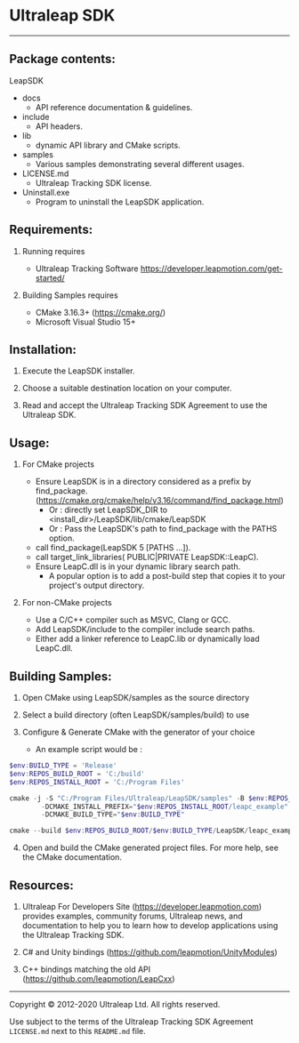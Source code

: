 # Ultraleap SDK

--------------------------------------------------------------------------------

## Package contents:

LeapSDK
- docs
	* API reference documentation & guidelines.
- include
	* API headers.
- lib
	* dynamic API library and CMake scripts.
- samples
	* Various samples demonstrating several different usages.
- LICENSE.md
	* Ultraleap Tracking SDK license.
- Uninstall.exe
	* Program to uninstall the LeapSDK application.

## Requirements:

1. Running requires
    * Ultraleap Tracking Software https://developer.leapmotion.com/get-started/

2. Building Samples requires
    * CMake 3.16.3+ (https://cmake.org/)
    * Microsoft Visual Studio 15+

## Installation:

1. Execute the LeapSDK installer.

2. Choose a suitable destination location on your computer.

3. Read and accept the Ultraleap Tracking SDK Agreement to use the Ultraleap SDK.

## Usage:

1. For CMake projects
    * Ensure LeapSDK is in a directory considered as a prefix by find_package.
        (https://cmake.org/cmake/help/v3.16/command/find_package.html)
        * Or : directly set LeapSDK_DIR to <install_dir>/LeapSDK/lib/cmake/LeapSDK
        * Or : Pass the LeapSDK's path to find_package with the PATHS option.
    * call find_package(LeapSDK 5 [PATHS ...]).
    * call target_link_libraries(<your project> PUBLIC|PRIVATE LeapSDK::LeapC).
    * Ensure LeapC.dll is in your dynamic library search path.
        * A popular option is to add a post-build step that copies it to your project's output directory.

2. For non-CMake projects
    * Use a C/C++ compiler such as MSVC, Clang or GCC.
    * Add LeapSDK/include to the compiler include search paths.
    * Either add a linker reference to LeapC.lib or dynamically load LeapC.dll.

## Building Samples:

1. Open CMake using LeapSDK/samples as the source directory

2. Select a build directory (often LeapSDK/samples/build) to use

3. Configure & Generate CMake with the generator of your choice
    * An example script would be :
```powershell
$env:BUILD_TYPE = 'Release'
$env:REPOS_BUILD_ROOT = 'C:/build'
$env:REPOS_INSTALL_ROOT = 'C:/Program Files'

cmake -j -S "C:/Program Files/Ultraleap/LeapSDK/samples" -B $env:REPOS_BUILD_ROOT/$env:BUILD_TYPE/LeapSDK/leapc_example `
		-DCMAKE_INSTALL_PREFIX="$env:REPOS_INSTALL_ROOT/leapc_example" `
		-DCMAKE_BUILD_TYPE="$env:BUILD_TYPE"

cmake --build $env:REPOS_BUILD_ROOT/$env:BUILD_TYPE/LeapSDK/leapc_example -j --config $env:BUILD_TYPE
```

4. Open and build the CMake generated project files. For more help, see the CMake documentation.

## Resources:

1. Ultraleap For Developers Site (https://developer.leapmotion.com)
     provides examples, community forums, Ultraleap news, and documentation
     to help you to learn how to develop applications using the Ultraleap Tracking
     SDK.

2. C# and Unity bindings (https://github.com/leapmotion/UnityModules)

3. C++ bindings matching the old API (https://github.com/leapmotion/LeapCxx)

--------------------------------------------------------------------------------

Copyright © 2012-2020 Ultraleap Ltd. All rights reserved.

Use subject to the terms of the Ultraleap Tracking SDK Agreement `LICENSE.md` next to this `README.md` file.
